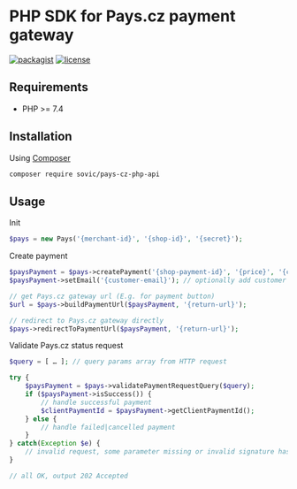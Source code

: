 # PHP SDK for Pays.cz payment gateway

[![packagist](https://img.shields.io/packagist/v/sovic/pays-cz-php-api?maxAge=2592000)]() [![license](https://img.shields.io/packagist/l/sovic/pays-cz-php-api?maxAge=2592000)]()

## Requirements

- PHP >= 7.4

## Installation

Using [Composer](https://getcomposer.org/doc/00-intro.md)

```bash
composer require sovic/pays-cz-php-api
```

## Usage

Init

```php
$pays = new Pays('{merchant-id}', '{shop-id}', '{secret}');
```

Create payment

```php
$paysPayment = $pays->createPayment('{shop-payment-id}', '{price}', '{currency}'); 
$paysPayment->setEmail('{customer-email}'); // optionally add customer email for Pays.cz notifications

// get Pays.cz gateway url (E.g. for payment button)
$url = $pays->buildPaymentUrl($paysPayment, '{return-url}');

// redirect to Pays.cz gateway directly
$pays->redirectToPaymentUrl($paysPayment, '{return-url}');
```

Validate Pays.cz status request

```php 
$query = [ … ]; // query params array from HTTP request

try {
    $paysPayment = $pays->validatePaymentRequestQuery($query);
    if ($paysPayment->isSuccess()) {
        // handle successful payment
        $clientPaymentId = $paysPayment->getClientPaymentId();
    } else {
        // handle failed|cancelled payment
    }
} catch(Exception $e) {
    // invalid request, some parameter missing or invalid signature hash, output 400 Bad Request
}

// all OK, output 202 Accepted
```